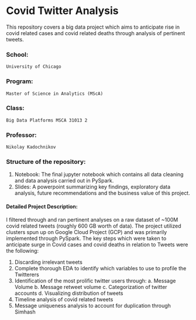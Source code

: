 # Covid Twitter Analysis

This repository covers a big data project which aims to anticipate rise in covid related cases and covid related deaths through analysis of pertinent tweets. 

### School: 
    University of Chicago
### Program: 
    Master of Science in Analytics (MScA) 
### Class: 
    Big Data Platforms MSCA 31013 2
### Professor: 
    Nikolay Kadochnikov

### Structure of the repository: 
1. Notebook: 
  The final jupyter notebook which contains all data cleaning and data analysis carried out in PySpark. 
2. Slides: 
  A powerpoint summarizing key findings, exploratory data analysis, future recommendations and the business value of this project. 

#### Detailed Project Description: 

I filtered through and ran pertinent analyses on a raw dataset of ~100M covid related tweets (roughly 600 GB worth of data). The project utilized clusters spun up on Google Cloud Project (GCP) and was primarily implemented through PySpark. The key steps which were taken to anticipate surge in Covid cases and covid deaths in relation to Tweets were the following: 

1. Discarding irrelevant tweets 
2. Complete thorough EDA to identify which variables to use to profile the Twitterers
3. Identification of the most prolific twitter users through: 
  a. Message Volume
  b. Message retweet volume 
  c. Categorization of twitter accounts 
  d. Visualizing distribution of tweets 
4. Timeline analysis of covid related tweets 
5. Message uniqueness analysis to account for duplication through Simhash 
